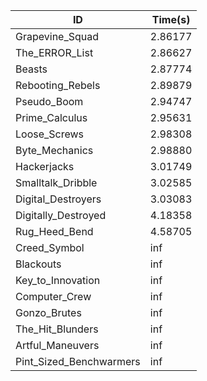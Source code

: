 |ID|Time(s)|
|-|-|
|Grapevine_Squad|2.86177|
|The_ERROR_List|2.86627|
|Beasts|2.87774|
|Rebooting_Rebels|2.89879|
|Pseudo_Boom|2.94747|
|Prime_Calculus|2.95631|
|Loose_Screws|2.98308|
|Byte_Mechanics|2.98880|
|Hackerjacks|3.01749|
|Smalltalk_Dribble|3.02585|
|Digital_Destroyers|3.03083|
|Digitally_Destroyed|4.18358|
|Rug_Heed_Bend|4.58705|
|Creed_Symbol|inf|
|Blackouts|inf|
|Key_to_Innovation|inf|
|Computer_Crew|inf|
|Gonzo_Brutes|inf|
|The_Hit_Blunders|inf|
|Artful_Maneuvers|inf|
|Pint_Sized_Benchwarmers|inf|
